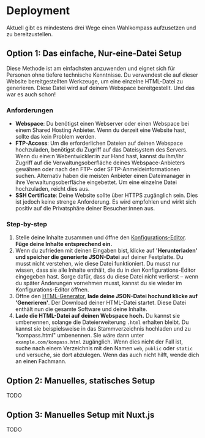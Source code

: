 # Deployment

Aktuell gibt es mindestens drei Wege einen Wahlkompass aufzusetzen und zu bereitzustellen.

## Option 1: Das einfache, Nur-eine-Datei Setup

Diese Methode ist am einfachsten anzuwenden und eignet sich für Personen ohne tiefere technische
Kenntnisse. Du verwendest die auf dieser Website bereitgestellten Werkzeuge, um eine einzelne
HTML-Datei zu generieren. Diese Datei wird auf deinem Webspace bereitgestellt. Und das war es auch
schon!

### Anforderungen

- **Webspace**: Du benötigst einen Webserver oder einen Webspace bei einem Shared Hosting Anbieter.
  Wenn du derzeit eine Website hast, sollte das kein Problem werden.
- **FTP-Access**: Um die erforderlichen Dateien auf deinen Webspace hochzuladen, benötigst du
  Zugriff auf das Dateisystem des Servers. Wenn du eine:n Webentwickler:in zur Hand hast, kannst du
  ihm/ihr Zugriff auf die Verwaltungsoberfläche deines Webspace-Anbieters gewähren oder nach den
  FTP- oder SFTP-Anmeldeinformationen suchen. Alternativ haben die meisten Anbieter einen
  Dateimanager in ihre Verwaltungsoberfläche eingebettet. Um eine einzelne Datei hochzuladen, reicht
  dies aus.
- **SSH Certificate**: Deine Website sollte über HTTPS zugänglich sein. Dies ist jedoch keine
  strenge Anforderung. Es wird empfohlen und wirkt sich positiv auf die Privatsphäre deiner
  Besucher:innen aus.

### Step-by-step

1. Stelle deine Inhalte zusammen und öffne den
   [Konfigurations-Editor](/configurator/version-1/configuration-editor.html). **Füge deine Inhalte
   entsprechend ein.**
2. Wenn du zufrieden mit deinen Eingaben bist, klicke auf **'Herunterladen' und speicher die
   generierte JSON-Datei** auf deiner Festplatte. Du musst nicht verstehen, wie diese Datei
   funktioniert. Du musst nur wissen, dass sie alle Inhalte enthält, die du in den
   Konfigurations-Editor eingegeben hast. Sorge dafür, dass du diese Datei nicht verlierst – wenn du
   später Änderungen vornehmen musst, kannst du sie wieder im Konfigurations-Editor öffnen.
3. Öffne den [HTML-Generator](/configurator/version-1/html-generator.html), **lade deine JSON-Datei hochund klicke auf 'Generieren'**. Der Download deiner HTML-Datei startet. Diese Datei enthält nun die gesamte Software und deine Inhalte.
4. **Lade die HTML-Datei auf deinen Webspace hoch.** Du kannst sie umbenennen, solange die Dateierweiterung `.html` erhalten bleibt. Du kannst sie beispielsweise in das Stammverzeichnis hochladen und zu "kompass.html" umbenennen. Sie wäre dann unter `example.com/kompass.html` zugänglich. Wenn dies nicht der Fall ist, suche nach einem Verzeichnis mit den Namen `web`, `public` oder `static` und versuche, sie dort abzulegen. Wenn das auch nicht hilft, wende dich an einen Fachmann.

## Option 2: Manuelles, statisches Setup

TODO

## Option 3: Manuelles Setup mit Nuxt.js

TODO